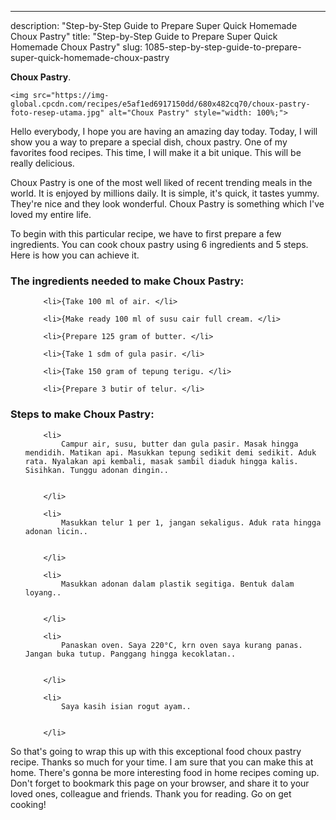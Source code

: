 ---
description: "Step-by-Step Guide to Prepare Super Quick Homemade Choux Pastry"
title: "Step-by-Step Guide to Prepare Super Quick Homemade Choux Pastry"
slug: 1085-step-by-step-guide-to-prepare-super-quick-homemade-choux-pastry

<p>
	<strong>Choux Pastry</strong>. 
	
</p>
<p>
	
	<img src="https://img-global.cpcdn.com/recipes/e5af1ed6917150dd/680x482cq70/choux-pastry-foto-resep-utama.jpg" alt="Choux Pastry" style="width: 100%;">
	
	
</p>
<p>
	Hello everybody, I hope you are having an amazing day today. Today, I will show you a way to prepare a special dish, choux pastry. One of my favorites food recipes. This time, I will make it a bit unique. This will be really delicious.
</p>
	
<p>
	
</p>
<p>
	Choux Pastry is one of the most well liked of recent trending meals in the world. It is enjoyed by millions daily. It is simple, it's quick, it tastes yummy. They're nice and they look wonderful. Choux Pastry is something which I've loved my entire life.
</p>

<p>
To begin with this particular recipe, we have to first prepare a few ingredients. You can cook choux pastry using 6 ingredients and 5 steps. Here is how you can achieve it.
</p>

<h3>The ingredients needed to make Choux Pastry:</h3>

<ol>
	
		<li>{Take 100 ml of air. </li>
	
		<li>{Make ready 100 ml of susu cair full cream. </li>
	
		<li>{Prepare 125 gram of butter. </li>
	
		<li>{Take 1 sdm of gula pasir. </li>
	
		<li>{Take 150 gram of tepung terigu. </li>
	
		<li>{Prepare 3 butir of telur. </li>
	
</ol>
<p>
	
</p>

<h3>Steps to make Choux Pastry:</h3>

<ol>
	
		<li>
			Campur air, susu, butter dan gula pasir. Masak hingga mendidih. Matikan api. Masukkan tepung sedikit demi sedikit. Aduk rata. Nyalakan api kembali, masak sambil diaduk hingga kalis. Sisihkan. Tunggu adonan dingin..
			
			
		</li>
	
		<li>
			Masukkan telur 1 per 1, jangan sekaligus. Aduk rata hingga adonan licin..
			
			
		</li>
	
		<li>
			Masukkan adonan dalam plastik segitiga. Bentuk dalam loyang..
			
			
		</li>
	
		<li>
			Panaskan oven. Saya 220°C, krn oven saya kurang panas. Jangan buka tutup. Panggang hingga kecoklatan..
			
			
		</li>
	
		<li>
			Saya kasih isian rogut ayam..
			
			
		</li>
	
</ol>

<p>
	
</p>

<p>
	So that's going to wrap this up with this exceptional food choux pastry recipe. Thanks so much for your time. I am sure that you can make this at home. There's gonna be more interesting food in home recipes coming up. Don't forget to bookmark this page on your browser, and share it to your loved ones, colleague and friends. Thank you for reading. Go on get cooking!
</p>

